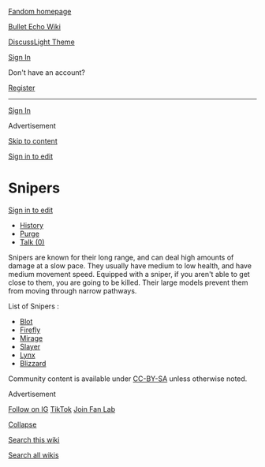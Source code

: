 [Fandom homepage](https://www.fandom.com/)

[Bullet Echo Wiki](https://bullet-echo.fandom.com/)

[Discuss](https://bullet-echo.fandom.com/f "Discuss")[Light Theme](https://bullet-echo.fandom.com/wiki/Snipers# "Light Theme")

[Sign In](https://auth.fandom.com/signin?source=mw&redirect=https%3A%2F%2Fbullet-echo.fandom.com%2Fwiki%2FSnipers)

Don't have an account?

[Register](https://auth.fandom.com/register?source=mw&redirect=https%3A%2F%2Fbullet-echo.fandom.com%2Fwiki%2FSnipers)

* * *

[Sign In](https://auth.fandom.com/signin?source=mw&redirect=https%3A%2F%2Fbullet-echo.fandom.com%2Fwiki%2FSnipers)

Advertisement

[Skip to content](https://bullet-echo.fandom.com/wiki/Snipers#page-header)

[Sign in to edit](https://auth.fandom.com/signin?redirect=https%3A%2F%2Fbullet-echo.fandom.com%2Fwiki%2FSnipers%3Fveaction%3Dedit&uselang=en)

# Snipers

[Sign in to edit](https://auth.fandom.com/signin?redirect=https%3A%2F%2Fbullet-echo.fandom.com%2Fwiki%2FSnipers%3Fveaction%3Dedit&uselang=en)

- [History](https://bullet-echo.fandom.com/wiki/Snipers?action=history)
- [Purge](https://bullet-echo.fandom.com/wiki/Snipers?action=purge)
- [Talk (0)](https://bullet-echo.fandom.com/wiki/Talk:Snipers?action=edit&redlink=1)

Snipers are known for their long range, and can deal high amounts of damage at a slow pace. They usually have medium to low health, and have medium movement speed. Equipped with a sniper, if you aren't able to get close to them, you are going to be killed. Their large models prevent them from moving through narrow pathways.

List of Snipers :

- [Blot](https://bullet-echo.fandom.com/wiki/Blot "Blot")
- [Firefly](https://bullet-echo.fandom.com/wiki/Firefly "Firefly")
- [Mirage](https://bullet-echo.fandom.com/wiki/Mirage "Mirage")
- [Slayer](https://bullet-echo.fandom.com/wiki/Slayer "Slayer")
- [Lynx](https://bullet-echo.fandom.com/wiki/Lynx "Lynx")
- [Blizzard](https://bullet-echo.fandom.com/wiki/Blizzard "Blizzard")

Community content is available under [CC-BY-SA](https://www.fandom.com/licensing) unless otherwise noted.

Advertisement

[Follow on IG](https://bit.ly/FandomIG) [TikTok](https://bit.ly/TikTokFandom) [Join Fan Lab](https://bit.ly/FanLabWikiBar)

[Collapse](https://bullet-echo.fandom.com/wiki/Snipers# "Collapse")

[Search this wiki](https://bullet-echo.fandom.com/wiki/Special:Search?scope=internal&query=&h=1&isFromHighlightActions=on)

[Search all wikis](https://bullet-echo.fandom.com/wiki/Special:Search?scope=cross-wiki&query=&h=1&isFromHighlightActions=on)